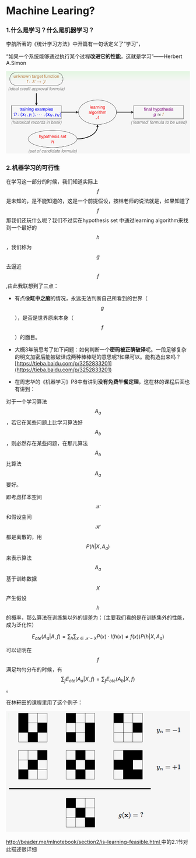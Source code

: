 # Machine Learing?

### 1.什么是学习？什么是机器学习？

李航所著的《统计学习方法》中开篇有一句话定义了“学习”，

“如果一个系统能够通过执行某个过程**改进它的性能**，这就是学习”——Herbert A.Simon

![](/assets/3WS0M%28LF_E}D_{%29~E6P%28@Q7.png)

### 2.机器学习的可行性

在学习这一部分的时候，我们知道实际上$$f$$是未知的，是不能知道的，这是一个前提假设，按林老师的说法就是，如果知道了$$f$$那我们还玩什么呢？我们不过实在hypothesis set 中通过learning algorithm来找到一个最好的$$h$$，我们称为$$g$$去逼近$$f$$,由此我联想到了三点：

* 有点像**缸中之脑**的情况，永远无法判断自己所看到的世界（$$g$$），是否是世界原来本身（$$f$$）的面目。

* 大概3年前思考了如下问题：如何判断一个**密码被正确破译**呢。一段足够复杂的明文加密后能被破译成两种棒棒哒的意思呢?如果可以。能构造出来吗？[https://tieba.baidu.com/p/3252833201](https://tieba.baidu.com/p/3252833201)

* 在周志华的《机器学习》P8中有讲到**没有免费午餐定理**，这在林的课程后面也有讲到：

对于一个学习算法$$A_a$$，若它在某些问题上比学习算法好$$A_b$$，则必然存在某些问题，在那儿算法$$A_b$$比算法$$A_a$$要好。

即考虑样本空间$$\mathcal{X}$$和假设空间$$\mathcal{H}$$都是离散的，用$$P(h|X,A_a)$$来表示算法$$A_a$$基于训练数据$$X$$产生假设$$h$$的概率，那么算法在训练集以外的误差为：（主要我们看的是在训练集外的性能，成为泛化性）


$$
E_{ote}(A_a|A,f)=\sum_h\sum_{x\in \mathcal{X}-X} P(x)\cdot I(h(x)\neq f(x))P(h|X,A_a)
$$


可以证明在$$f$$满足均匀分布的时候，有$$\sum_f E_{ote}(A_a|X,f)=\sum_f E_{ote}(A_b|X,f)$$。

在林轩田的课程里用了这个例子：

![](/assets/5CRW6R1QEIR8{XXQ5%28@4_3F.png)

[http://beader.me/mlnotebook/section2/is-learning-feasible.html ](http://beader.me/mlnotebook/section2/is-learning-feasible.html)中的2.1节对此描述很详细

